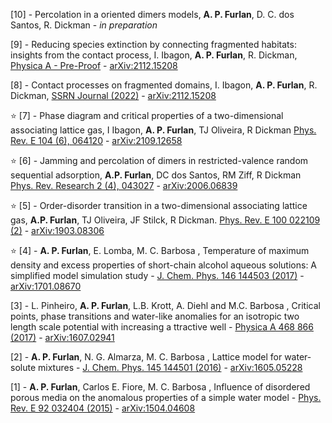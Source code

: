 
[10] - Percolation in a oriented dimers models, **A. P. Furlan**, D. C. dos Santos,
R. Dickman - *in preparation*

[9] - Reducing species extinction by connecting fragmented habitats: insights from 
the contact process, I. Ibagon, **A. P. Furlan**, R. Dickman, 
[Physica A - Pre-Proof](https://www.sciencedirect.com/science/article/abs/pii/S0378437122004186) -
[arXiv:2112.15208](https://arxiv.org/abs/2112.15208) 

[8] - Contact processes on fragmented domains, I. Ibagon, **A. P. Furlan**, R. Dickman,
[SSRN Journal (2022)](https://ssrn.com/abstract=4006875) - [arXiv:2112.15208](https://arxiv.org/abs/2112.15208) 


⭐ [7] - Phase diagram and critical properties of a two-dimensional associating lattice gas,
I Ibagon, **A. P. Furlan**, TJ Oliveira, R Dickman
[Phys. Rev. E 104 (6), 064120](https://journals.aps.org/pre/abstract/10.1103/PhysRevE.104.064120) -  [arXiv:2109.12658](https://arxiv.org/abs/2109.12658)

⭐ [6] - Jamming and percolation of dimers in restricted-valence random sequential adsorption,
**A.P. Furlan**, DC dos Santos, RM Ziff, R Dickman
[Phys. Rev. Research 2 (4), 043027](https://journals.aps.org/prresearch/abstract/10.1103/PhysRevResearch.2.043027) - 
[arXiv:2006.06839](https://arxiv.org/abs/2006.06839)

⭐ [5] - Order-disorder transition in a two-dimensional associating lattice gas, 
**A.P. Furlan**, TJ Oliveira, JF Stilck, R Dickman.
[Phys. Rev. E 100 022109 (2)](https://journals.aps.org/pre/abstract/10.1103/PhysRevE.100.022109) - 
[arXiv:1903.08306](https://arxiv.org/abs/1903.08306)

⭐ [4] - **A. P. Furlan**, E. Lomba, M. C. Barbosa , 
Temperature of maximum density and excess properties of short-chain alcohol aqueous solutions: 
A simplified model simulation study - 
[J. Chem. Phys. 146 144503 (2017)](https://aip.scitation.org/doi/10.1063/1.4979806) -  
[arXiv:1701.08670](https://arxiv.org/abs/1701.08670)

[3] - L. Pinheiro, **A. P. Furlan**, L.B. Krott, A. Diehl and M.C. Barbosa , Critical points, phase 
transitions and water-like anomalies for an isotropic two length scale potential with increasing a
ttractive well - 
[Physica A 468 866 (2017)](https://www.sciencedirect.com/science/article/pii/S0378437116308317) - 
[arXiv:1607.02941](https://arxiv.org/abs/1607.02941)

[2] - **A. P. Furlan**, N. G. Almarza, M. C. Barbosa , Lattice model for water-solute mixtures - 
[J. Chem. Phys. 145 144501 (2016)](https://aip.scitation.org/doi/abs/10.1063/1.4964396) - 
[arXiv:1605.05228](https://arxiv.org/abs/1605.05228)

[1] - **A. P. Furlan**, Carlos E. Fiore, M. C. Barbosa , Influence of disordered porous media on 
the anomalous properties of a simple water model - 
[Phys. Rev. E 92 032404 (2015)](https://journals.aps.org/pre/abstract/10.1103/PhysRevE.92.032404) - 
[arXiv:1504.04608](https://arxiv.org/pdf/1504.04608.pdf)
